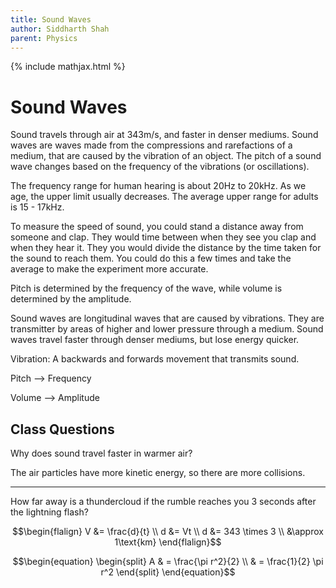 ```yaml
---
title: Sound Waves
author: Siddharth Shah
parent: Physics
---
```


{% include mathjax.html %}

# Sound Waves

Sound travels through air at 343m/s, and faster in denser mediums. Sound waves are waves made from the compressions and rarefactions of a medium, that are caused by the vibration of an object. The pitch of a sound wave changes based on the frequency of the vibrations (or oscillations).

The frequency range for human hearing is about 20Hz to 20kHz. As we age, the upper limit usually decreases. The average upper range for adults is 15 - 17kHz.

To measure the speed of sound, you could stand a distance away from someone and clap. They would time between when they see you clap and when they hear it. They you would divide the distance by the time taken for the sound to reach them. You could do this a few times and take the average to make the experiment more accurate.

Pitch is determined by the frequency of the wave, while volume is determined by the amplitude.

Sound waves are longitudinal waves that are caused by vibrations. They are transmitter by areas of higher and lower pressure through a medium. Sound waves travel faster through denser mediums, but lose energy quicker.

Vibration: A backwards and forwards movement that transmits sound.

Pitch ⟶ Frequency

Volume ⟶ Amplitude

## Class Questions

Why does sound travel faster in warmer air?

The air particles have more kinetic energy, so there are more collisions.

---

How far away is a thundercloud if the rumble reaches you 3 seconds after the lightning flash?

$$\begin{flalign} V &= \frac{d}{t} \\ 
d &= Vt \\ 
d &= 343 \times 3 \\ 
&\approx 1\text{km} 
\end{flalign}$$

$$\begin{equation}
\begin{split}
A & = \frac{\pi r^2}{2} \\
 & = \frac{1}{2} \pi r^2
\end{split}
\end{equation}$$